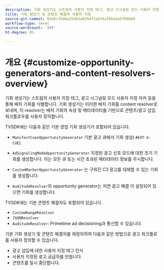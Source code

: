 ```yaml
---
description: 기회 생성기는 스트림의 사용자 지정 태그, 광고 시그널링 모드 사용자 지정 마커 등을 통해 배치 기회를 식별합니다. 기회 생성기는 이러한 배치 기회를 content resolver로 보내며, 이 resolver는 배치 기회의 속성 및 메타데이터를 기반으로 콘텐츠/광고 삽입 워크플로우를 사용자 정의합니다.
title: 기회 생성기 및 콘텐츠 해결자 사용자 지정
source-git-commit: 02ebc3548a254b2a6554f1ab34afbb3ea5f09bb8
workflow-type: tm+mt
source-wordcount: '197'
ht-degree: 0%

---
```


# 개요 {#customize-opportunity-generators-and-content-resolvers-overview}

기회 생성기는 스트림의 사용자 지정 태그, 광고 시그널링 모드 사용자 지정 마커 등을 통해 배치 기회를 식별합니다. 기회 생성기는 이러한 배치 기회를 content resolver로 보내며, 이 resolver는 배치 기회의 속성 및 메타데이터를 기반으로 콘텐츠/광고 삽입 워크플로우를 사용자 정의합니다.

TVSDK에는 다음과 같은 기본 영업 기회 생성기가 포함되어 있습니다.

* `ManifestCuesOpportunityGenerator` 기본 광고 큐에서 기회 생성( `#EXT-X-CUE`).

* `AdSignalingModeOpportunityGenerator` 지정된 광고 신호 모드에 대한 초기 기회를 생성합니다. 이는 모든 큐 또는 시간 초과된 메타데이터 정보를 무시합니다.
* `CustomMarkerOpportunityGenerator` 는 구워진 C3 광고를 대체할 수 있는 기회를 생성합니다.
* `AuditudeResolver`의 opportunity generator는 지연 광고 해결 이 설정되어 있으면 기회를 생성합니다.

TVSDK에는 기본 콘텐츠 해결자도 포함되어 있습니다.

* `CustomRangeResolver`
* `JSONResolver`
* `AuditudeResolver`: Primetime ad decisioning과 통신할 수 있습니다.

기본 기회 생성기 및 콘텐츠 해결자를 재정의하여 다음과 같은 방법으로 광고 워크플로를 사용자 정의할 수 있습니다.

* 광고 삽입에 대한 사용자 지정 태그 인식
* 사용자 지정된 광고 공급자를 만듭니다.
* 콘텐츠를 일시 중단합니다.
